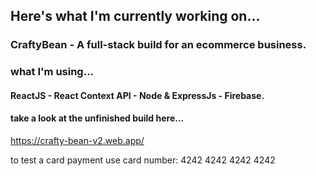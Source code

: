 ## Here's what I'm currently working on... 

### CraftyBean - A full-stack build for an ecommerce business.

### what I'm using...
#### ReactJS - React Context API - Node & ExpressJs - Firebase.




#### take a look at the unfinished build here...
https://crafty-bean-v2.web.app/

to test a card payment use card number: 4242 4242 4242 4242

